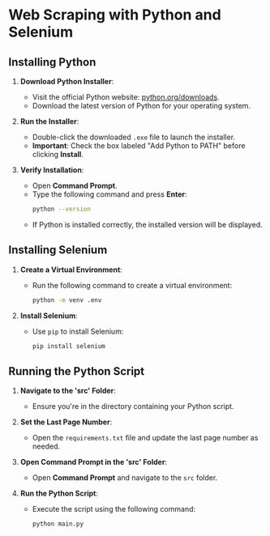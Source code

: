 # Web Scraping with Python and Selenium

## Installing Python

1. **Download Python Installer**:
   - Visit the official Python website: [python.org/downloads](https://www.python.org/downloads/).
   - Download the latest version of Python for your operating system.

2. **Run the Installer**:
   - Double-click the downloaded `.exe` file to launch the installer.
   - **Important**: Check the box labeled "Add Python to PATH" before clicking **Install**.

3. **Verify Installation**:
   - Open **Command Prompt**.
   - Type the following command and press **Enter**:
     ```sh
     python --version
     ```
   - If Python is installed correctly, the installed version will be displayed.

## Installing Selenium

1. **Create a Virtual Environment**:
   - Run the following command to create a virtual environment:
     ```sh
     python -m venv .env
     ```

2. **Install Selenium**:
   - Use `pip` to install Selenium:
     ```sh
     pip install selenium
     ```

## Running the Python Script

1. **Navigate to the 'src' Folder**:
   - Ensure you're in the directory containing your Python script.

2. **Set the Last Page Number**:
   - Open the `requirements.txt` file and update the last page number as needed.

3. **Open Command Prompt in the 'src' Folder**:
   - Open **Command Prompt** and navigate to the `src` folder.

4. **Run the Python Script**:
   - Execute the script using the following command:
     ```sh
     python main.py
     ```
